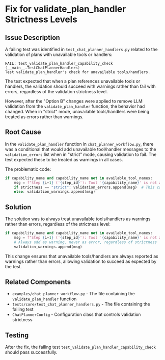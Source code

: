 # Fix for validate_plan_handler Strictness Levels

## Issue Description

A failing test was identified in `test_chat_planner_handlers.py` related to the validation of plans with unavailable tools or handlers:

```
FAIL: test_validate_plan_handler_capability_check (__main__.TestChatPlannerHandlers)
Test validate_plan_handler's check for unavailable tools/handlers.
```

The test expected that when a plan references unavailable tools or handlers, the validation should succeed with warnings rather than fail with errors, regardless of the validation strictness level.

However, after the "Option B" changes were applied to remove LLM validation from the `validate_plan_handler` function, the behavior had changed. When in "strict" mode, unavailable tools/handlers were being treated as errors rather than warnings.

## Root Cause

In the `validate_plan_handler` function in `chat_planner_workflow.py`, there was a conditional that would add unavailable tool/handler messages to the `validation_errors` list when in "strict" mode, causing validation to fail. The test expected these to be treated as warnings in all cases.

The problematic code:

```python
if capability_name and capability_name not in available_tool_names:
    msg = f"Step {i+1} ('{step_id}'): Tool '{capability_name}' is not available."
    if strictness == "strict": validation_errors.append(msg)  # This causes failure in strict mode
    else: validation_warnings.append(msg)
```

## Solution

The solution was to always treat unavailable tools/handlers as warnings rather than errors, regardless of the strictness level:

```python
if capability_name and capability_name not in available_tool_names:
    msg = f"Step {i+1} ('{step_id}'): Tool '{capability_name}' is not available."
    # Always add as warning, never as error, regardless of strictness
    validation_warnings.append(msg)
```

This change ensures that unavailable tools/handlers are always reported as warnings rather than errors, allowing validation to succeed as expected by the test.

## Related Components

- `examples/chat_planner_workflow.py` - The file containing the `validate_plan_handler` function
- `tests/core/test_chat_planner_handlers.py` - The file containing the failing test
- `ChatPlannerConfig` - Configuration class that controls validation strictness

## Testing

After the fix, the failing test `test_validate_plan_handler_capability_check` should pass successfully. 